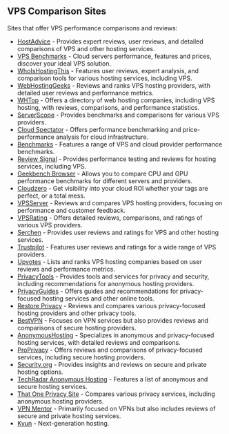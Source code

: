 <!DOCTYPE html>
<html lang="en">
<head>
  <meta charset="UTF-8">
  <meta name="viewport" content="width=device-width, initial-scale=1.0">
  <title>VPS Comparison Sites</title>
</head>
<body>
  <h2>VPS Comparison Sites</h2>
  <p>Sites that offer VPS performance comparisons and reviews:</p>
  <ul>
    <li><a href="https://hostadvice.com">HostAdvice</a> - Provides expert reviews, user reviews, and detailed comparisons of VPS and other hosting services.</li>
    <li><a href="https://vpsbenchmarks.com">VPS Benchmarks</a> - Cloud servers performance, features and prices, discover your ideal VPS solution.</li>
    <li><a href="https://whoishostingthis.com">WhoIsHostingThis</a> - Features user reviews, expert analysis, and comparison tools for various hosting services, including VPS.</li>
    <li><a href="https://webhostinggeeks.com">WebHostingGeeks</a> - Reviews and ranks VPS hosting providers, with detailed user reviews and performance metrics.</li>
    <li><a href="https://whtop.com">WHTop</a> - Offers a directory of web hosting companies, including VPS hosting, with reviews, comparisons, and performance statistics.</li>
    <li><a href="https://serverscope.io">ServerScope</a> - Provides benchmarks and comparisons for various VPS providers.</li>
    <li><a href="https://cloudspectator.com">Cloud Spectator</a> - Offers performance benchmarking and price-performance analysis for cloud infrastructure.</li>
    <li><a href="https://benchmarks.io">Benchmarks</a> - Features a range of VPS and cloud provider performance benchmarks.</li>
    <li><a href="https://reviewsignal.com">Review Signal</a> - Provides performance testing and reviews for hosting services, including VPS.</li>
    <li><a href="https://browser.geekbench.com">Geekbench Browser</a> - Allows you to compare CPU and GPU performance benchmarks for different servers and providers.</li>
    <li><a href="https://advisor.cloudzero.com">Cloudzero</a> - Get visibility into your cloud ROI whether your tags are perfect, or a total mess.</li>
    <li><a href="https://vpsserver.com">VPSServer</a> - Reviews and compares VPS hosting providers, focusing on performance and customer feedback.</li>
    <li><a href="https://vpsrating.com">VPSRating</a> - Offers detailed reviews, comparisons, and ratings of various VPS providers.</li>
    <li><a href="https://serchen.com">Serchen</a> - Provides user reviews and ratings for VPS and other hosting services.</li>
    <li><a href="https://trustpilot.com">Trustpilot</a> - Features user reviews and ratings for a wide range of VPS providers.</li>
    <li><a href="https://upvotes.co/vps-hosting-companies">Upvotes</a> - Lists and ranks VPS hosting companies based on user reviews and performance metrics.</li>
    <li><a href="https://privacytools.io">PrivacyTools</a> - Provides tools and services for privacy and security, including recommendations for anonymous hosting providers.</li>
    <li><a href="https://privacyguides.org">PrivacyGuides</a> - Offers guides and recommendations for privacy-focused hosting services and other online tools.</li>
    <li><a href="https://restoreprivacy.com">Restore Privacy</a> - Reviews and compares various privacy-focused hosting providers and other privacy tools.</li>
    <li><a href="https://bestvpn.com">BestVPN</a> - Focuses on VPN services but also provides reviews and comparisons of secure hosting providers.</li>
    <li><a href="https://anonymoushosting.com">AnonymousHosting</a> - Specializes in anonymous and privacy-focused hosting services, with detailed reviews and comparisons.</li>
    <li><a href="https://proprivacy.com">ProPrivacy</a> - Offers reviews and comparisons of privacy-focused services, including secure hosting providers.</li>
    <li><a href="https://security.org">Security.org</a> - Provides insights and reviews on secure and private hosting options.</li>
    <li><a href="https://techradar.com/best/anonymous-web-hosting">TechRadar Anonymous Hosting</a> - Features a list of anonymous and secure hosting services.</li>
    <li><a href="https://thatoneprivacysite.net">That One Privacy Site</a> - Compares various privacy services, including anonymous hosting providers.</li>
    <li><a href="https://vpnmentor.com">VPN Mentor</a> - Primarily focused on VPNs but also includes reviews of secure and private hosting services.</li>
    <li><a href="http://kyun.host/">Kyun</a> - Next-generation hosting.</li>
  </ul>
</body>
</html>